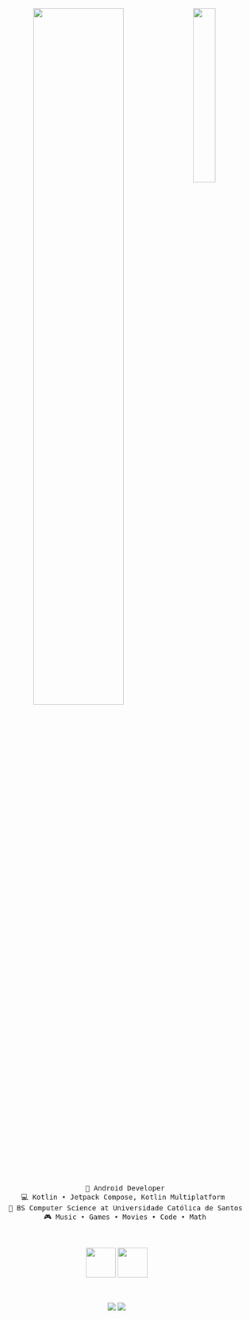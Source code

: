 <div align="center">
<img src="https://user-images.githubusercontent.com/74038190/212748830-4c709398-a386-4761-84d7-9e10b98fbe6e.gif" width="30%" align="right" />
<img src="https://readme-typing-svg.demolab.com?font=Inconsolata&weight=500&size=50&duration=4000&pause=300&color=A7A459&center=true&vCenter=true&multiline=true&repeat=false&random=false&width=1300&height=140&lines=Hello+world;I'm+Guilherme%2C+I'm+something+of+a+scientist+myself" width="60%" />
<br><br>
<pre>
    💼 Android Developer
    💻 Kotlin • Jetpack Compose, Kotlin Multiplatform 
    📖 BS Computer Science at Universidade Católica de Santos
    🎮 Music • Games • Movies • Code • Math
</pre>
<br><br>
<img src="https://user-images.githubusercontent.com/74038190/212257472-08e52665-c503-4bd9-aa20-f5a4dae769b5.gif" height="60" />
<img src="https://user-images.githubusercontent.com/74038190/212257465-7ce8d493-cac5-494e-982a-5a9deb852c4b.gif" height="60" />
<br><br><br>
    
[![](https://img.shields.io/badge/Portfolio-255E63?style=for-the-badge&logo=About.me&logoColor=white
)](http://guilhermeperroni.com)
[![](https://img.shields.io/badge/LinkedIn-0077B5?style=for-the-badge&logo=linkedin&logoColor=white
)](https://linkedin.com/in/guilherme-perroni)
</div>
